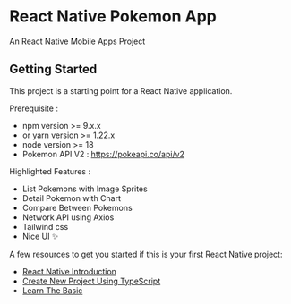 # React Native Pokemon App

An React Native Mobile Apps Project

## Getting Started

This project is a starting point for a React Native application.

Prerequisite :

- npm version >= 9.x.x
- or yarn version >= 1.22.x
- node version >= 18
- Pokemon API V2 : https://pokeapi.co/api/v2

Highlighted Features :

- List Pokemons with Image Sprites
- Detail Pokemon with Chart
- Compare Between Pokemons
- Network API using Axios
- Tailwind css
- Nice UI :sparkles:

A few resources to get you started if this is your first React Native project:

- [React Native Introduction](https://reactnative.dev/docs/getting-started)
- [Create New Project Using TypeScript](https://reactnative.dev/docs/typescript)
- [Learn The Basic](https://reactnative.dev/docs/tutorial)
